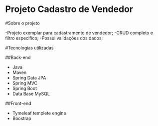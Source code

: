 # Projeto Cadastro de Vendedor

#Sobre o projeto

-Projeto exemplar para cadastramento de vendedor;
-CRUD completo e filtro especifíco;
-Possui validações dos dados;

#Tecnologias utilizadas

##Back-end
- Java
- Maven 
- Spring Data JPA
- Spring MVC
- Spring Boot
- Data Base MySQL

##Front-end
- Tymeleaf templete engine
- Boostrap



